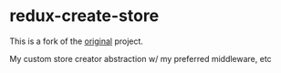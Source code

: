 # redux-create-store
This is a fork of the [original](https://github.com/phated/redux-create-store) project.

My custom store creator abstraction w/ my preferred middleware, etc
